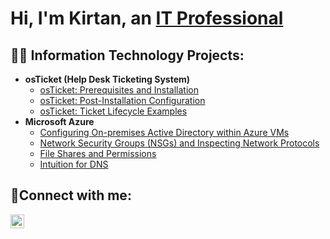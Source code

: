 <h1>Hi, I'm Kirtan, an <a href="https://www.linkedin.com/in/kirtan-subramaniam-a11170266/">IT Professional</a></h1>

<h2>👨‍💻 Information Technology Projects:</h2>

- <b>osTicket (Help Desk Ticketing System)</b>
  - [osTicket: Prerequisites and Installation](https://github.com/KirtanSub/osticket-prereqs)
  - [osTicket: Post-Installation Configuration](https://github.com/KirtanSub/post-install-config)
  - [osTicket: Ticket Lifecycle Examples](https://github.com/KirtanSub/ticket-lifecycle)
- <b>Microsoft Azure</b>
  - [Configuring On-premises Active Directory within Azure VMs](https://github.com/KirtanSub/configure-ad)
  - [Network Security Groups (NSGs) and Inspecting Network Protocols](https://github.com/KirtanSub/azure-network-protocols)
  - [File Shares and Permissions](https://github.com/KirtanSub/File-Shares-and-Permissions)
  - [Intuition for DNS](https://github.com/KirtanSub/Intuition-for-DNS)

<h2>🤳Connect with me:</h2>


[<img align="left" alt="Josh | LinkedIn" width="22px" src="https://cdn.jsdelivr.net/npm/simple-icons@v3/icons/linkedin.svg" />][linkedin]


[linkedin]: https://www.linkedin.com/in/kirtan-subramaniam-a11170266/

